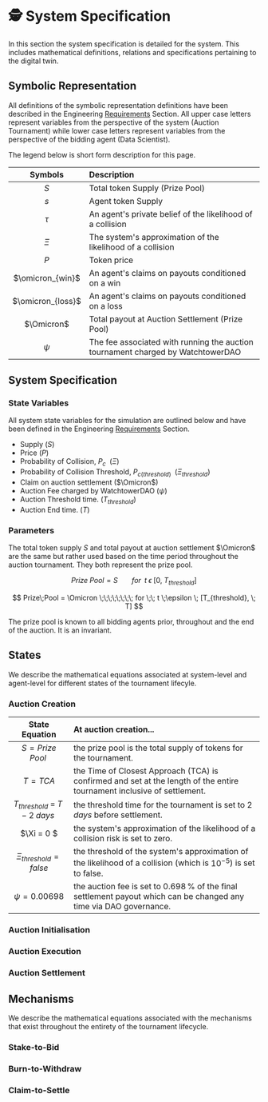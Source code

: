 # 🕵️ System Specification

In this section the system specification is detailed for the system. This includes mathematical definitions, relations and specifications pertaining to the digital twin.

## Symbolic Representation

All definitions of the symbolic representation definitions have been described in the Engineering [Requirements](5_Requirements.md) Section. All upper case letters represent variables from the perspective of the system (Auction Tournament) while lower case letters represent variables from the perspective of the bidding agent (Data Scientist).

The legend below is short form description for this page.

| Symbols | Description |
| :---: | :--- | 
| $S$ | Total token Supply (Prize Pool) |
| $s$ | Agent token Supply |
| $\tau$ | An agent's private belief of the likelihood of a collision |
| $\Xi$ | The system's approximation of the likelihood of a collision |
| $P$ | Token price |
| $\omicron_{win}$ | An agent's claims on payouts conditioned on a win |
| $\omicron_{loss}$ | An agent's claims on payouts conditioned on a loss |
| $\Omicron$ | Total payout at Auction Settlement (Prize Pool)|
| $\psi$ | The fee associated with running the auction tournament charged by WatchtowerDAO |


## System Specification
### State Variables

All system state variables for the simulation are outlined below and have been defined in the Engineering [Requirements](5_Requirements.md) Section.

* Supply ($S$)
* Price ($P$)
* Probability of Collision, $P_c\;$ ($\Xi$)
* Probability of Collision Threshold, $P_{c(threshold)}\;$ ($\Xi_{threshold}$)
* Claim on auction settlement ($\Omicron$)
* Auction Fee charged by WatchtowerDAO ($\psi$)
* Auction Threshold time. ($T_{threshold}$)
* Auction End time. ($T$)


### Parameters

The total token supply $S$ and total payout at auction settlement $\Omicron$ are the same but rather used based on the time period throughout the auction tournament. They both represent the prize pool.

$$
    Prize\;Pool = S \;\;\;\;\;\;\;\; for \;\; t \;\epsilon \; [0, \; T_{threshold}] 
$$

$$
    Prize\;Pool = \Omicron \;\;\;\;\;\;\;\; for \;\; t \;\epsilon \; [T_{threshold}, \; T] 
$$

The prize pool is known to all bidding agents prior, throughout and the end of the auction. It is an invariant.

## States
We describe the mathematical equations associated at system-level and agent-level for different states of the tournament lifecyle.

### Auction Creation

| State Equation | At auction creation... |
| :---: | :--- | 
| $\; S = Prize\;Pool \;$ | the prize pool is the total supply of tokens for the tournament. |
| $T = TCA$ |  the Time of Closest Approach (TCA) is confirmed and set at the length of the entire tournament inclusive of settlement. |
| $T_{threshold}\; =\; T\; -\; 2\; days\;$ |  the threshold time for the tournament is set to $2\;days$ before settlement. |
| $\Xi = 0 $ |  the system's approximation of the likelihood of a collision risk is set to zero. |
| $\Xi_{threshold} = false$ |  the threshold of the system's approximation of the likelihood of a collision (which is $10^{-5}$) is set to false. |
| $\psi = 0.00698$ |  the auction fee is set to $0.698\,\%$ of the final settlement payout which can be changed any time via DAO governance. |


### Auction Initialisation


### Auction Execution


### Auction Settlement

## Mechanisms
We describe the mathematical equations associated with the mechanisms that exist throughout the entirety of the tournament lifecycle.

### Stake-to-Bid


### Burn-to-Withdraw


### Claim-to-Settle


